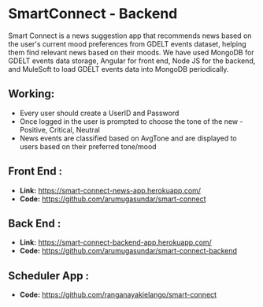 # SmartConnect - Backend
Smart Connect is a news suggestion app that recommends news based on the user's current mood preferences from GDELT events dataset, helping them find relevant news based on their moods. We have used MongoDB for GDELT events data storage, Angular for front end, Node JS for the backend, and MuleSoft to load GDELT events data into MongoDB periodically.

## Working:
* Every user should create a UserID and Password
* Once logged in the user is prompted to choose the tone of the new - Positive, Critical, Neutral
* News events are classified based on AvgTone and are displayed to users based on their preferred tone/mood


## Front End : 
 - **Link:** https://smart-connect-news-app.herokuapp.com/
 - **Code:** https://github.com/arumugasundar/smart-connect

## Back End : 
 - **Link:** https://smart-connect-backend-app.herokuapp.com/
 - **Code:** https://github.com/arumugasundar/smart-connect-backend

## Scheduler App : 
 - **Code:** https://github.com/ranganayakielango/smart-connect
